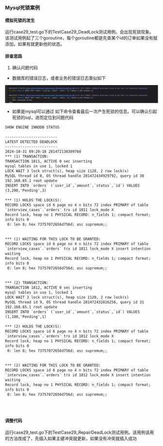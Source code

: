 ### Mysql死锁案例

#### 模拟死锁的发生

运行case29_test.go下的TestCase29_DeadLock测试用例。会出现死锁现象。 该测试用例起了三个goroutine，每个goroutine都是先查某个id的订单如果没有就添加，如果有就更新他的状态。



#### 排查思路
1. 确认问题代码
- 数据库的错误日志，或者业务的错误日志类似如下

![img.png](img.png)
- 如果是mysql可以通过 如下命令查看最后一次产生死锁的信息。可以确认引起死锁的sql，进而定位到问题代码
```shell
SHOW ENGINE INNODB STATUS

------------------------
LATEST DETECTED DEADLOCK
------------------------
2024-10-31 09:20:18 281472138309760
*** (1) TRANSACTION:
TRANSACTION 1811, ACTIVE 0 sec inserting
mysql tables in use 1, locked 1
LOCK WAIT 3 lock struct(s), heap size 1128, 2 row lock(s)
MySQL thread id 8, OS thread handle 281472434929792, query id 30 192.168.65.1 root update
INSERT INTO `orders` (`user_id`,`amount`,`status`,`id`) VALUES (3,200,'Pending',3)

*** (1) HOLDS THE LOCK(S):
RECORD LOCKS space id 6 page no 4 n bits 72 index PRIMARY of table `interview_cases`.`orders` trx id 1811 lock_mode X
Record lock, heap no 1 PHYSICAL RECORD: n_fields 1; compact format; info bits 0
 0: len 8; hex 73757072656d756d; asc supremum;;


*** (1) WAITING FOR THIS LOCK TO BE GRANTED:
RECORD LOCKS space id 6 page no 4 n bits 72 index PRIMARY of table `interview_cases`.`orders` trx id 1811 lock_mode X insert intention waiting
Record lock, heap no 1 PHYSICAL RECORD: n_fields 1; compact format; info bits 0
 0: len 8; hex 73757072656d756d; asc supremum;;


*** (2) TRANSACTION:
TRANSACTION 1812, ACTIVE 0 sec inserting
mysql tables in use 1, locked 1
LOCK WAIT 3 lock struct(s), heap size 1128, 2 row lock(s)
MySQL thread id 9, OS thread handle 281472432816256, query id 31 192.168.65.1 root update
INSERT INTO `orders` (`user_id`,`amount`,`status`,`id`) VALUES (1,100,'Pending',1)

*** (2) HOLDS THE LOCK(S):
RECORD LOCKS space id 6 page no 4 n bits 72 index PRIMARY of table `interview_cases`.`orders` trx id 1812 lock_mode X
Record lock, heap no 1 PHYSICAL RECORD: n_fields 1; compact format; info bits 0
 0: len 8; hex 73757072656d756d; asc supremum;;


*** (2) WAITING FOR THIS LOCK TO BE GRANTED:
RECORD LOCKS space id 6 page no 4 n bits 72 index PRIMARY of table `interview_cases`.`orders` trx id 1812 lock_mode X insert intention waiting
Record lock, heap no 1 PHYSICAL RECORD: n_fields 1; compact format; info bits 0
 0: len 8; hex 73757072656d756d; asc supremum;;




```

#### 调整代码
运行case29_test.go下的TestCase29_RepairDeadLock测试用例。该用例该用的方法改成了，先插入如果主键冲突就更新，如果没有冲突就插入成功










